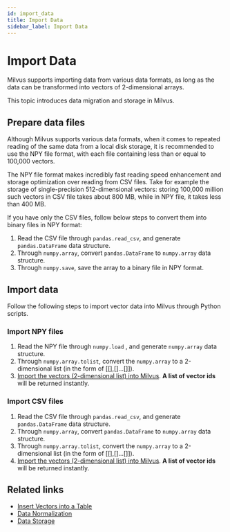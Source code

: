 ```yaml
---
id: import_data
title: Import Data
sidebar_label: Import Data
---
```

# Import Data

Milvus supports importing data from various data formats, as long as the data can be transformed into vectors of 2-dimensional arrays.

This topic introduces data migration and storage in Milvus.

## Prepare data files

Although Milvus supports various data formats, when it comes to repeated reading of the same data from a local disk storage, it is recommended to use the NPY file format, with each file containing less than or equal to 100,000 vectors.

The NPY file format makes incredibly fast reading speed enhancement and storage optimization over reading from CSV files. Take for example the storage of single-precision 512-dimensional vectors: storing 100,000 million such vectors in CSV file takes about 800 MB, while in NPY file, it takes less than 400 MB.

If you have only the CSV files, follow below steps to convert them into binary files in NPY format:

1. Read the CSV file through `pandas.read_csv`, and generate `pandas.DataFrame` data structure.
2. Through `numpy.array`, convert `pandas.DataFrame` to `numpy.array` data structure.
3. Through `numpy.save`, save the array to a binary file in NPY format.

## Import data

Follow the following steps to import vector data into Milvus through Python scripts.

### Import NPY files

1. Read the NPY file through `numpy.load` , and generate `numpy.array` data structure.
2. Through `numpy.array.tolist`, convert the `numpy.array` to a 2-dimensional list (in the form of [[],[]...[]]).
3. [Import the vectors (2-dimensional list) into Milvus](milvus_operation.md#insert-vectors-into-a-table). **A list of vector ids** will be returned instantly.

### Import CSV files

1. Read the CSV file through `pandas.read_csv`, and generate `pandas.DataFrame` data structure.
2. Through `numpy.array`, convert `pandas.DataFrame` to `numpy.array` data structure.
3. Through `numpy.array.tolist`, convert the `numpy.array` to a 2-dimensional list (in the form of [[],[]...[]]).
4. [Import the vectors (2-dimensional list) into Milvus](milvus_operation.md#insert-vectors-into-a-table). **A list of vector ids** will be returned instantly.

## Related links

- [Insert Vectors into a Table](milvus_operation.md)
- [Data Normalization](https://github.com/milvus-io/bootcamp/blob/master/EN_docs/data_preparation/data_normalization.md)
- [Data Storage](../reference/data_store.md)
